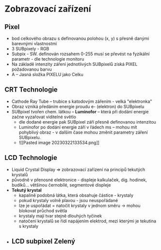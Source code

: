 # Zobrazovací zařízení
## Pixel
- bod celkového obrazu s definovanou polohou (x, y) s přesně danými barevnými vlastnostmi
- 3 SUBpixely - RGB
-  Subpix - SW. definován rozsahem 0-255  musí se převést na fyzikální parametr - dle technologie monitoru
- Na základě intenzity záření jednotlivých SUBpixelů získá PIXEL požadovanou barvu
- A – Jasná složka PIXELU jako Celku
## CRT Technologie
- Cathode Ray Tube – trubice s katodovým zářením - velká "elektronka"
- Obraz vzniká předáním energie proudu e- (elektron) do SUBpixelu
- SUBpixel tvořen chem. látkou – **Luminofor** – která při dodání energie začne vyzařovat  viditelné světlo
	- dle dodané energie pak SUBpixel září přesně definovanou intenzitou
	- Luminofor po dodání energie září v řádech ms – mohou mít pohyblivý obraz - v dalším čase mohou změnit parametry záření SUBpixelu.
	- ![[Pasted image 20230322133534.png]]
## LCD Technologie
- Liquid Crystal Display => zobrazovací zařízení na principů tekutých krystalů
- původně v přenosné elektronice - displeje kalkulaček, dig. hodinek, budíků... většinou černobílé, segmentové displeje
- **Tekutý krystal**
	- kapalině podobná látka, která obsahuje částice - krystaly
	- pokud krystaly volně plavou - jsou neuspořádané
	- lze je uspořádat = natočit krystaly v jednom směru -> mohou blokovat průchod světla
	- krystaly mají tvar stejně dlouhých tyčinek
	- natočení krystalů se řídí napájením elektrod, mezi kterými je tekutina s krystaly
- LCD subpixel Zelený
	- 